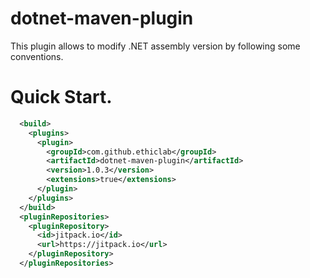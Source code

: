 # dotnet-maven-plugin

This plugin allows to modify .NET assembly version by following some conventions.

Quick Start.
============

`````xml
  <build>
    <plugins>
      <plugin>
        <groupId>com.github.ethiclab</groupId>
        <artifactId>dotnet-maven-plugin</artifactId>
        <version>1.0.3</version>
        <extensions>true</extensions>
      </plugin>
    </plugins>
  </build>
  <pluginRepositories>
    <pluginRepository>
      <id>jitpack.io</id>
      <url>https://jitpack.io</url>
    </pluginRepository>
  </pluginRepositories>
`````

